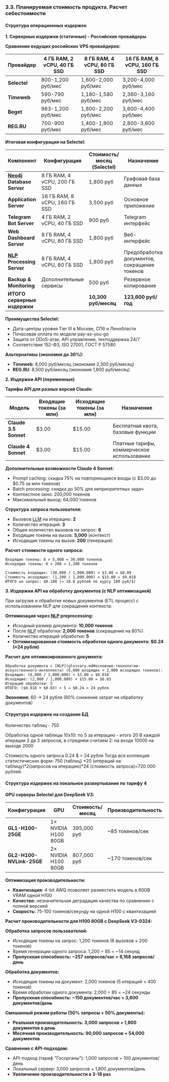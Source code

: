 ### 3.3. Планируемая стоимость продукта. Расчет себестоимости




#### Структура операционных издержек

**1. Серверные издержки (статичные) - Российские провайдеры**

**Сравнение ведущих российских VPS провайдеров:**

| Провайдер | 4 ГБ RAM, 2 vCPU, 40 ГБ SSD | 8 ГБ RAM, 4 vCPU, 80 ГБ SSD | 16 ГБ RAM, 8 vCPU, 160 ГБ SSD |
|-----------|----------------------------|------------------------------|-------------------------------|
| **Selectel** | 800-1,200 руб/мес | 1,600-2,000 руб/мес | 3,200-4,000 руб/мес |
| **Timeweb** | 590-790 руб/мес | 1,180-1,580 руб/мес | 2,360-3,160 руб/мес |
| **Beget** | 983-1,200 руб/мес | 1,800-2,200 руб/мес | 3,600-4,400 руб/мес |
| **REG.RU** | 700-900 руб/мес | 1,400-1,800 руб/мес | 2,800-3,600 руб/мес |

**Итоговая конфигурация на Selectel:**

| Компонент | Конфигурация | Стоимость/месяц (Selectel) | Назначение |
|-----------|--------------|----------------------------|------------|
| **[Neo4j](glossary.md#технологии-работы-с-данными) Database Server** | 8 ГБ RAM, 4 vCPU, 200 ГБ SSD | 1,800 руб | Графовая база данных |
| **Application Server** | 16 ГБ RAM, 8 vCPU, 160 ГБ SSD | 3,500 руб | Основное приложение |
| **Telegram Bot Server** | 4 ГБ RAM, 2 vCPU, 40 ГБ SSD | 900 руб | Telegram интерфейс |
| **Web Dashboard Server** | 8 ГБ RAM, 4 vCPU, 80 ГБ SSD | 1,800 руб | Веб-интерфейс |
| **[NLP](glossary.md#основные-технологии-искусственного-интеллекта) Processing Server** | 8 ГБ RAM, 4 vCPU, 80 ГБ SSD | 1,800 руб | Предобработка документов, сокращение токенов |
| **Backup & Monitoring** | Дополнительные сервисы | 500 руб | Резервное копирование |
| **ИТОГО серверные издержки** | | **10,300 руб/месяц** | **123,600 руб/год** |

**Преимущества Selectel:**
- Дата-центры уровня Tier III в Москве, СПб и Ленобласти
- Почасовая оплата по модели pay-as-you-go
- Защита от DDoS-атак, API управление, техподдержка 24/7
- Соответствие 152-ФЗ, ISO 27001, ГОСТ Р 57580

**Альтернативы (экономия до 30%):**
- **Timeweb**: 8,000 руб/месяц (экономия 2,300 руб/месяц)
- **REG.RU**: 8,500 руб/месяц (экономия 1,800 руб/месяц)

**2. Издержки API (переменные)**

**Тарифы API для разных версий Claude:**

| Модель | Входящие токены (за млн) | Исходящие токены (за млн) | Назначение |
|--------|-------------------------|---------------------------|------------|
| **Claude 3.5 Sonnet** | $3.00 | $15.00 | Бесплатная квота, базовые функции |
| **Claude 4 Sonnet** | $3.00 | $15.00 | Платные тарифы, коммерческое использование |

**Дополнительные возможности Claude 4 Sonnet:**
- Prompt caching: скидка 75% на повторяющиеся входы (с $3.00 до $0.75 за млн токенов)
- Batch processing: скидка до 50% для неприоритетных задач
- Контекстное окно: 200,000 токенов
- Максимальный выход: 64,000 токенов

**Структура запроса пользователя:**
- Вызовов [LLM](glossary.md#основные-технологии-искусственного-интеллекта) на итерацию: **2**
- Количество итераций: **3** 
- Общее количество вызовов на запрос: **6**
- Входящие токены на вызов: **5,000** (контекст)
- Исходящие токены на вызов: **200** (генерация)

**Расчет стоимости одного запроса:**
```
Входящие токены: 6 × 5,000 = 30,000 токенов
Исходящие токены: 6 × 200 = 1,200 токенов

Стоимость входящих: (30,000 / 1,000,000) × $3.00 = $0.09
Стоимость исходящих: (1,200 / 1,000,000) × $15.00 = $0.018
ИТОГО на запрос: $0.108 (≈ 10.8 рублей по курсу 100 руб/$)
```

**3. Издержки API на обработку документов (с NLP оптимизацией)**

При загрузке и обработке новых документов (ETL процесс) с использованием NLP для сокращения контекста:

**Оптимизация через [NLP](glossary.md#основные-технологии-искусственного-интеллекта) preprocessing:**
- Исходный размер документа: **10,000 токенов**
- После [NLP](glossary.md#основные-технологии-искусственного-интеллекта) обработки: **2,000 токенов** (сокращение на 80%)
- Количество итераций обработки: **5**
- **Оптимизированная стоимость обработки одного документа: $0.24 (≈24 рубля)**

**Расчет для оптимизированного документа:**
```
Обработка документа с [NLP](glossary.md#основные-технологии-искусственного-интеллекта) (6,000 входящих + 2,000 исходящих токенов):
Входящие: (6,000 / 1,000,000) × $3.00 = $0.018
Исходящие: (2,000 / 1,000,000) × $15.00 = $0.03
Итераций обработки: 5
ИТОГО: ($0.018 + $0.03) × 5 = $0.24 ≈ 24 рубля
```

**Экономия:** 60 → 24 рубля (60% снижение затрат на обработку документов)


#### Структура издержек на создание БД

Количество таблиц - 750

Обработка одной таблицы 10х10: по 5 за итерацию - итого 20
В каждой итерации 2 да 3 запросов, в стреднем считаем 2: на входе 10000 на выходе 2000

Стоимость одного запроса 0.24 $ = 24 рубля
Тогда вся коллекция статистических форм: 750 (таблиц) *20 (итераций на таблицу)*2(запросов на итерацию)*24 (стоимость запроса)=720 000 рублей.


#### Структура издержек на локальное развертывание по тарифу 4

**GPU серверы Selectel для DeepSeek V3:**

| Конфигурация | GPU | Стоимость/месяц | Производительность | Назначение |
|-------------|-----|----------------|-------------------|------------|
| **GL1-H100-25GE** | 1× NVIDIA H100 80GB | 395,000 руб | ~85 токенов/сек | Средняя нагрузка |
| **GL2-H100-NVLink-25GE** | 2× NVIDIA H100 80GB | 807,000 руб | ~170 токенов/сек | Высокая нагрузка |

**Оптимизация производительности:**
- **Квантизация:** 4-bit AWQ позволяет разместить модель в 80GB VRAM одной H100
- **Качество:** незначительная деградация качества по сравнению с полной версией
- **Скорость:** 75-100 токенов/секунду на одной H100 с квантизацией

**Расчет производительности для H100 80GB с DeepSeek V3-0324:**

**Обработка запросов пользователей:**
- Исходящие токены на запрос: 1,200 токенов (6 вызовов × 200 токенов)
- Время генерации одного запроса: 1,200 ÷ 85 = ~14 секунд
- **Пропускная способность: ~257 запросов/час = 6,168 запросов/день**

**Обработка документов:**
- Исходящие токены на документ: 2,000 токенов (5 итераций × 400 токенов)
- Время обработки одного документа: 2,000 ÷ 85 = ~24 секунды
- **Пропускная способность: ~150 документов/час = 3,600 документов/день**

**Смешанный режим работы (50% запросы + 50% документы):**
- **Реальная производительность: 3,000 запросов + 1,800 документов в день**
- **Месячная производительность: 90,000 запросов + 54,000 документов**

**Сравнение с API-подходом:**
- API-подход (тариф "Госорганы"): 1,000 запросов + 100 документов/день
- Локальный сервер: 3,000 запросов + 1,800 документов/день
- **Увеличение производительности в 3-18 раз**
